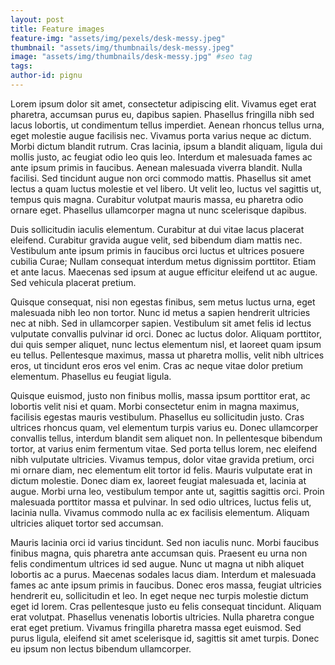 ```yaml
---
layout: post
title: Feature images
feature-img: "assets/img/pexels/desk-messy.jpeg"
thumbnail: "assets/img/thumbnails/desk-messy.jpeg"
image: "assets/img/thumbnails/desk-messy.jpg" #seo tag
tags: 
author-id: pignu
---
```


Lorem ipsum dolor sit amet, consectetur adipiscing elit. Vivamus eget erat pharetra, accumsan purus eu, dapibus sapien. Phasellus fringilla nibh sed lacus lobortis, ut condimentum tellus imperdiet. Aenean rhoncus tellus urna, eget molestie augue facilisis nec. Vivamus porta varius neque ac dictum. Morbi dictum blandit rutrum. Cras lacinia, ipsum a blandit aliquam, ligula dui mollis justo, ac feugiat odio leo quis leo. Interdum et malesuada fames ac ante ipsum primis in faucibus. Aenean malesuada viverra blandit. Nulla facilisi. Sed tincidunt augue non orci commodo mattis. Phasellus sit amet lectus a quam luctus molestie et vel libero. Ut velit leo, luctus vel sagittis ut, tempus quis magna. Curabitur volutpat mauris massa, eu pharetra odio ornare eget. Phasellus ullamcorper magna ut nunc scelerisque dapibus.

Duis sollicitudin iaculis elementum. Curabitur at dui vitae lacus placerat eleifend. Curabitur gravida augue velit, sed bibendum diam mattis nec. Vestibulum ante ipsum primis in faucibus orci luctus et ultrices posuere cubilia Curae; Nullam consequat interdum metus dignissim porttitor. Etiam et ante lacus. Maecenas sed ipsum at augue efficitur eleifend ut ac augue. Sed vehicula placerat pretium.

Quisque consequat, nisi non egestas finibus, sem metus luctus urna, eget malesuada nibh leo non tortor. Nunc id metus a sapien hendrerit ultricies nec at nibh. Sed in ullamcorper sapien. Vestibulum sit amet felis id lectus vulputate convallis pulvinar id orci. Donec ac luctus dolor. Aliquam porttitor, dui quis semper aliquet, nunc lectus elementum nisl, et laoreet quam ipsum eu tellus. Pellentesque maximus, massa ut pharetra mollis, velit nibh ultrices eros, ut tincidunt eros eros vel enim. Cras ac neque vitae dolor pretium elementum. Phasellus eu feugiat ligula.

Quisque euismod, justo non finibus mollis, massa ipsum porttitor erat, ac lobortis velit nisi et quam. Morbi consectetur enim in magna maximus, facilisis egestas mauris vestibulum. Phasellus eu sollicitudin justo. Cras ultrices rhoncus quam, vel elementum turpis varius eu. Donec ullamcorper convallis tellus, interdum blandit sem aliquet non. In pellentesque bibendum tortor, at varius enim fermentum vitae. Sed porta tellus lorem, nec eleifend nibh vulputate ultricies. Vivamus tempus, dolor vitae gravida pretium, orci mi ornare diam, nec elementum elit tortor id felis. Mauris vulputate erat in dictum molestie. Donec diam ex, laoreet feugiat malesuada et, lacinia at augue. Morbi urna leo, vestibulum tempor ante ut, sagittis sagittis orci. Proin malesuada porttitor massa et pulvinar. In sed odio ultrices, luctus felis ut, lacinia nulla. Vivamus commodo nulla ac ex facilisis elementum. Aliquam ultricies aliquet tortor sed accumsan.

Mauris lacinia orci id varius tincidunt. Sed non iaculis nunc. Morbi faucibus finibus magna, quis pharetra ante accumsan quis. Praesent eu urna non felis condimentum ultrices id sed augue. Nunc ut magna ut nibh aliquet lobortis ac a purus. Maecenas sodales lacus diam. Interdum et malesuada fames ac ante ipsum primis in faucibus. Donec eros massa, feugiat ultricies hendrerit eu, sollicitudin et leo. In eget neque nec turpis molestie dictum eget id lorem. Cras pellentesque justo eu felis consequat tincidunt. Aliquam erat volutpat. Phasellus venenatis lobortis ultricies. Nulla pharetra congue erat eget pretium. Vivamus fringilla pharetra massa eget euismod. Sed purus ligula, eleifend sit amet scelerisque id, sagittis sit amet turpis. Donec eu ipsum non lectus bibendum ullamcorper.